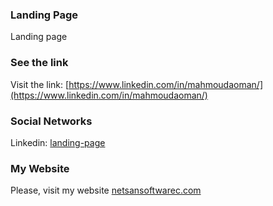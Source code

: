 ### Landing Page
Landing page


### See the link
Visit the link:  [https://www.linkedin.com/in/mahmoudaoman/](https://www.linkedin.com/in/mahmoudaoman/)


### Social Networks
Linkedin: [landing-page](https://mahmoudahmadosman.github.io/landing-page/)



### My Website
 Please, visit my website
[netsansoftwarec.com](https://www.netsansoftware.com/) 
